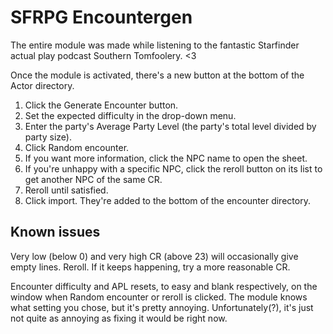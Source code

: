 # SFRPG Encountergen

The entire module was made while listening to the fantastic Starfinder actual play podcast Southern Tomfoolery. <3

Once the module is activated, there's a new button at the bottom of the Actor directory. 

1. Click the Generate Encounter button. 
2. Set the expected difficulty in the drop-down menu. 
3. Enter the party's Average Party Level (the party's total level divided by party size). 
4. Click Random encounter.
5. If you want more information, click the NPC name to open the sheet.
6. If you're unhappy with a specific NPC, click the reroll button on its list to get another NPC of the same CR.
7. Reroll until satisfied.
8. Click import. They're added to the bottom of the encounter directory.

## Known issues
Very low (below 0) and very high CR (above 23) will occasionally give empty lines. Reroll. If it keeps happening, try a more reasonable CR.

Encounter difficulty and APL resets, to easy and blank respectively, on the window when Random encounter or reroll is clicked. The module knows what setting you chose, but it's pretty annoying. Unfortunately(?), it's just not quite as annoying as fixing it would be right now.